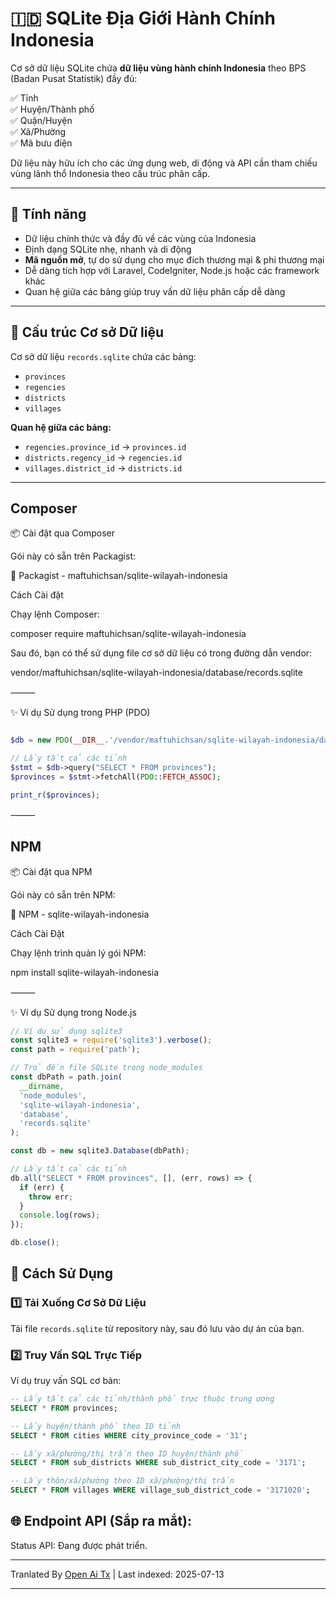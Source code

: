# 🇮🇩 SQLite Địa Giới Hành Chính Indonesia

Cơ sở dữ liệu SQLite chứa **dữ liệu vùng hành chính Indonesia** theo BPS (Badan Pusat Statistik) đầy đủ:

✅ Tỉnh  
✅ Huyện/Thành phố  
✅ Quận/Huyện  
✅ Xã/Phường <br>
✅ Mã bưu điện

Dữ liệu này hữu ích cho các ứng dụng web, di động và API cần tham chiếu vùng lãnh thổ Indonesia theo cấu trúc phân cấp.

---

## 🎯 Tính năng

- Dữ liệu chính thức và đầy đủ về các vùng của Indonesia
- Định dạng SQLite nhẹ, nhanh và di động
- **Mã nguồn mở**, tự do sử dụng cho mục đích thương mại & phi thương mại
- Dễ dàng tích hợp với Laravel, CodeIgniter, Node.js hoặc các framework khác
- Quan hệ giữa các bảng giúp truy vấn dữ liệu phân cấp dễ dàng

---
## 📂 Cấu trúc Cơ sở Dữ liệu

Cơ sở dữ liệu `records.sqlite` chứa các bảng:

- `provinces`
- `regencies`
- `districts`
- `villages`

**Quan hệ giữa các bảng:**

- `regencies.province_id` → `provinces.id`
- `districts.regency_id` → `regencies.id`
- `villages.district_id` → `districts.id`

---

## Composer

📦 Cài đặt qua Composer

Gói này có sẵn trên Packagist:

🔗 Packagist - maftuhichsan/sqlite-wilayah-indonesia

Cách Cài đặt

Chạy lệnh Composer:

composer require maftuhichsan/sqlite-wilayah-indonesia

Sau đó, bạn có thể sử dụng file cơ sở dữ liệu có trong đường dẫn vendor:

vendor/maftuhichsan/sqlite-wilayah-indonesia/database/records.sqlite


⸻

✨ Ví dụ Sử dụng trong PHP (PDO)

```php

$db = new PDO(__DIR__.'/vendor/maftuhichsan/sqlite-wilayah-indonesia/database/records.sqlite');

// Lấy tất cả các tỉnh
$stmt = $db->query("SELECT * FROM provinces");
$provinces = $stmt->fetchAll(PDO::FETCH_ASSOC);

print_r($provinces);

```
⸻

## NPM

📦 Cài đặt qua NPM

Gói này có sẵn trên NPM:

🔗 NPM - sqlite-wilayah-indonesia

Cách Cài Đặt

Chạy lệnh trình quản lý gói NPM:

npm install sqlite-wilayah-indonesia

⸻

✨ Ví dụ Sử dụng trong Node.js

```javascript
// Ví dụ sử dụng sqlite3
const sqlite3 = require('sqlite3').verbose();
const path = require('path');

// Trỏ đến file SQLite trong node_modules
const dbPath = path.join(
  __dirname,
  'node_modules',
  'sqlite-wilayah-indonesia',
  'database',
  'records.sqlite'
);

const db = new sqlite3.Database(dbPath);

// Lấy tất cả các tỉnh
db.all("SELECT * FROM provinces", [], (err, rows) => {
  if (err) {
    throw err;
  }
  console.log(rows);
});

db.close();
```
## 🚀 Cách Sử Dụng

### 1️⃣ Tải Xuống Cơ Sở Dữ Liệu

Tải file `records.sqlite` từ repository này, sau đó lưu vào dự án của bạn.

### 2️⃣ Truy Vấn SQL Trực Tiếp

Ví dụ truy vấn SQL cơ bản:

```sql
-- Lấy tất cả các tỉnh/thành phố trực thuộc trung ương
SELECT * FROM provinces;

-- Lấy huyện/thành phố theo ID tỉnh
SELECT * FROM cities WHERE city_province_code = '31';

-- Lấy xã/phường/thị trấn theo ID huyện/thành phố
SELECT * FROM sub_districts WHERE sub_district_city_code = '3171';

-- Lấy thôn/xã/phường theo ID xã/phường/thị trấn
SELECT * FROM villages WHERE village_sub_district_code = '3171020';

```
## 🌐 Endpoint API (Sắp ra mắt):

Status API: Đang được phát triển.

---

Tranlated By [Open Ai Tx](https://github.com/OpenAiTx/OpenAiTx) | Last indexed: 2025-07-13

---